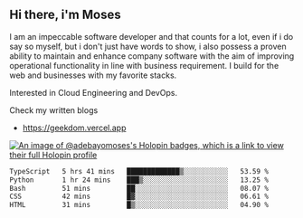 ## Hi there, i'm Moses

I am an impeccable software developer and that counts for a lot, even if i do say so myself, but i don't just have words to show, i also possess a proven ability to maintain and enhance company software with the aim of improving operational functionality in line with business requirement. I build for the web and businesses with my favorite stacks.

Interested in Cloud Engineering and DevOps.

Check my written blogs
- https://geekdom.vercel.app

[![An image of @adebayomoses's Holopin badges, which is a link to view their full Holopin profile](https://holopin.me/adebayomoses)](https://holopin.io/@adebayomoses)

<!--START_SECTION:waka-->

```txt
TypeScript   5 hrs 41 mins   █████████████▒░░░░░░░░░░░   53.59 %
Python       1 hr 24 mins    ███▒░░░░░░░░░░░░░░░░░░░░░   13.25 %
Bash         51 mins         ██░░░░░░░░░░░░░░░░░░░░░░░   08.07 %
CSS          42 mins         █▓░░░░░░░░░░░░░░░░░░░░░░░   06.61 %
HTML         31 mins         █▒░░░░░░░░░░░░░░░░░░░░░░░   04.90 %
```

<!--END_SECTION:waka-->
